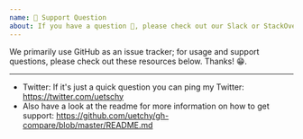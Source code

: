 ```yaml
---
name: 🤗 Support Question
about: If you have a question 💬, please check out our Slack or StackOverflow!
---
```


We primarily use GitHub as an issue tracker; for usage and support questions, please check out these resources below. Thanks! 😁.

---

- Twitter: If it's just a quick question you can ping my Twitter: https://twitter.com/uetschy
- Also have a look at the readme for more information on how to get support:
  https://github.com/uetchy/gh-compare/blob/master/README.md
